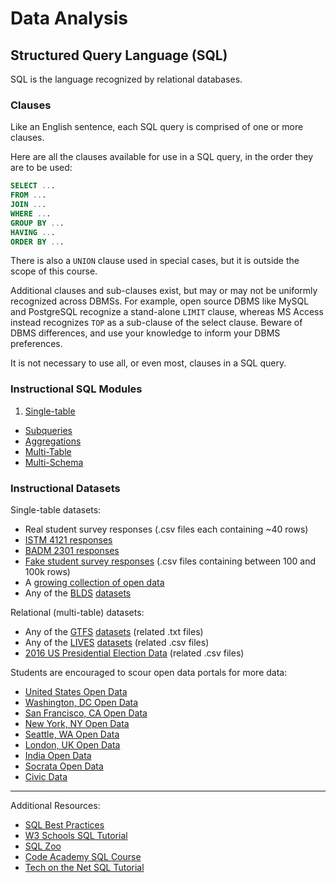 # Data Analysis

## Structured Query Language (SQL)

SQL is the language recognized by relational databases.

### Clauses

Like an English sentence, each SQL query is comprised of one or more clauses.

Here are all the clauses available for use in a SQL query, in the order they are to be used:

```` sql
SELECT ...
FROM ...
JOIN ...
WHERE ...
GROUP BY ...
HAVING ...
ORDER BY ...
````

There is also a `UNION` clause used in special cases, but it is outside the scope of this course.

Additional clauses and sub-clauses exist, but may or may not be uniformly recognized across DBMSs. For example, open source DBMS like MySQL and PostgreSQL recognize a stand-alone `LIMIT` clause, whereas MS Access instead recognizes `TOP` as a sub-clause of the select clause. Beware of DBMS differences, and use your knowledge to inform your DBMS preferences.

It is not necessary to use all, or even most, clauses in a SQL query.

### Instructional SQL Modules

 1. [Single-table](data-analysis/single-table-sql.md)
  * [Subqueries](data-analysis/subqueries.md)
  * [Aggregations](data-analysis/single-table-aggregate-sql.md)
 * [Multi-Table](data-analysis/multi-table-sql.md)
  * [Multi-Schema](data-analysis/multi-database-sql.md)

### Instructional Datasets

Single-table datasets:

 + Real student survey responses (.csv files each containing ~40 rows)
  + [ISTM 4121 responses](https://github.com/gwu-business/istm-4121/blob/master/resources/questionnaire/responses.csv)
  + [BADM 2301 responses](https://github.com/gwu-business/badm-2301/blob/master/resources/questionnaire/responses.csv)
 + [Fake student survey responses](https://github.com/gwu-business/fake-responses/tree/master/data) (.csv files containing between 100 and 100k rows)
 + A [growing collection of open data](https://github.com/gwu-business/open-data-reference)
 + Any of the [BLDS](http://permitdata.org/) [datasets](http://permitdata.org/#samples)

Relational (multi-table) datasets:

 + Any of the [GTFS](https://developers.google.com/transit/gtfs/reference?hl=en) [datasets](http://www.gtfs-data-exchange.com/agencies) (related .txt files)
 + Any of the [LIVES](http://www.yelp.com/healthscores) [datasets](http://www.yelp.com/healthscores/feeds) (related .csv files)
 + [2016 US Presidential Election Data](https://github.com/gwu-business/2016-election-data/tree/master/data) (related .csv files)

Students are encouraged to scour open data portals for more data:

 + [United States Open Data](http://www.data.gov/)
 + [Washington, DC Open Data](http://opendata.dc.gov/)
 + [San Francisco, CA Open Data](https://data.sfgov.org/)
 + [New York, NY Open Data](https://nycopendata.socrata.com/)
 + [Seattle, WA Open Data](https://data.seattle.gov/)
 + [London, UK Open Data](http://data.london.gov.uk/dataset)
 + [India Open Data](https://data.gov.in/catalogs)
 + [Socrata Open Data](https://opendata.socrata.com/)
 + [Civic Data](http://www.civicdata.com)

<hr>

Additional Resources:

 + [SQL Best Practices](data-analysis/best-practices.md)
 + [W3 Schools SQL Tutorial](http://www.w3schools.com/sql/default.asp)
 + [SQL Zoo](http://sqlzoo.net/)
 + [Code Academy SQL Course](https://www.codecademy.com/courses/learn-sql)
 + [Tech on the Net SQL Tutorial](http://www.techonthenet.com/sql/)
